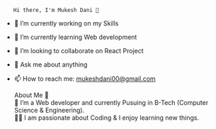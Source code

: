        Hi there, I'm Mukesh Dani 👋

- 🔭 I’m currently working on my Skills
- 🌱 I’m currently learning Web development 
- 👯 I’m looking to collaborate on React Project 
- 💬 Ask me about anything 
- 📫 How to reach me:
      mukeshdani00@gmail.com

   About Me 🚀                                                                                                                                                                     
   🌱 I’m a Web developer and currently Pusuing in B-Tech (Computer Science & Engineering).                                                                      
   👨‍💻 I am passionate about Coding & I enjoy learning new things.
